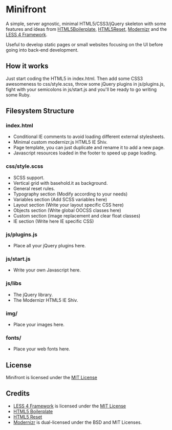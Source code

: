 Minifront
=========

A simple, server agnostic, minimal HTML5/CSS3/jQuery skeleton with some features and ideas from [HTML5Boilerplate](http://html5boilerplate.com/), [HTML5Reset](http://html5reset.org/), [Modernizr](http://modernizr.com/) and the [LESS 4 Framework](http://lessframework.com/).

Useful to develop static pages or small websites focusing on the UI before going into back-end development.


## How it works

Just start coding the HTML5 in index.html. Then add some CSS3 awesomeness to css/style.scss, throw some jQuery plugins in js/plugins.js, fight with your semicolons in js/start.js and you'll be ready to go writing some Ruby.


## Filesystem Structure

### index.html
- Conditional IE comments to avoid loading different external stylesheets.
- Minimal custom modernizr.js HTML5 IE Shiv.
- Page template, you can just duplicate and rename it to add a new page.
- Javascript resources loaded in the footer to speed up page loading.

### css/style.scss
- SCSS support.
- Vertical grid with basehold.it as background.
- General reset rules.
- Typography section (Modify according to your needs)
- Variables section (Add SCSS variables here)
- Layout section (Write your layout specific CSS here)
- Objects section (Write global OOCSS classes here)
- Custom section (image replacement and clear float classes)
- IE section (Write here IE specific CSS)

### js/plugins.js
- Place all your jQuery plugins here.

### js/start.js
- Write your own Javascript here.

### js/libs
- The jQuery library.
- The Modernizr HTML5 IE Shiv.

### img/
- Place your images here.

### fonts/
- Place your web fonts here.


## License

Minifront is licensed under the [MIT License](http://www.opensource.org/licenses/mit-license.php)


## Credits

- [LESS 4 Framework](https://github.com/jonikorpi/Less-Framework) is licensed under the [MIT License](http://www.opensource.org/licenses/mit-license.php)
- [HTML5 Boilerplate](https://github.com/h5bp/html5-boilerplate)
- [HTML5 Reset](https://github.com/murtaugh/HTML5-Reset)
- [Modernizr](https://github.com/Modernizr/Modernizr) is dual-licensed under the BSD and MIT Licenses.



